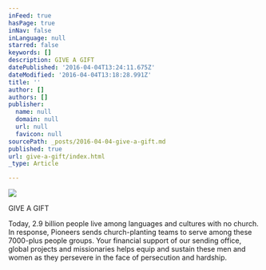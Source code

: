 ```yaml
---
inFeed: true
hasPage: true
inNav: false
inLanguage: null
starred: false
keywords: []
description: GIVE A GIFT
datePublished: '2016-04-04T13:24:11.675Z'
dateModified: '2016-04-04T13:18:28.991Z'
title: ''
author: []
authors: []
publisher:
  name: null
  domain: null
  url: null
  favicon: null
sourcePath: _posts/2016-04-04-give-a-gift.md
published: true
url: give-a-gift/index.html
_type: Article

---
```

![](https://the-grid-user-content.s3-us-west-2.amazonaws.com/fa8d74eb-0da8-4000-95b8-7b661224917c.jpg)

GIVE A GIFT

Today, 2.9 billion people live among languages and cultures with no church. In response, Pioneers sends church-planting teams to serve among these 7000-plus people groups. Your financial support of our sending office, global projects and missionaries helps equip and sustain these men and women as they persevere in the face of persecution and hardship.